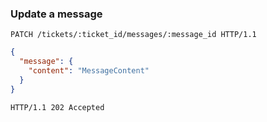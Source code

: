 ### Update a message

```http
PATCH /tickets/:ticket_id/messages/:message_id HTTP/1.1
```

```json
{
  "message": {
    "content": "MessageContent"
  }
}
```

```http
HTTP/1.1 202 Accepted
```
